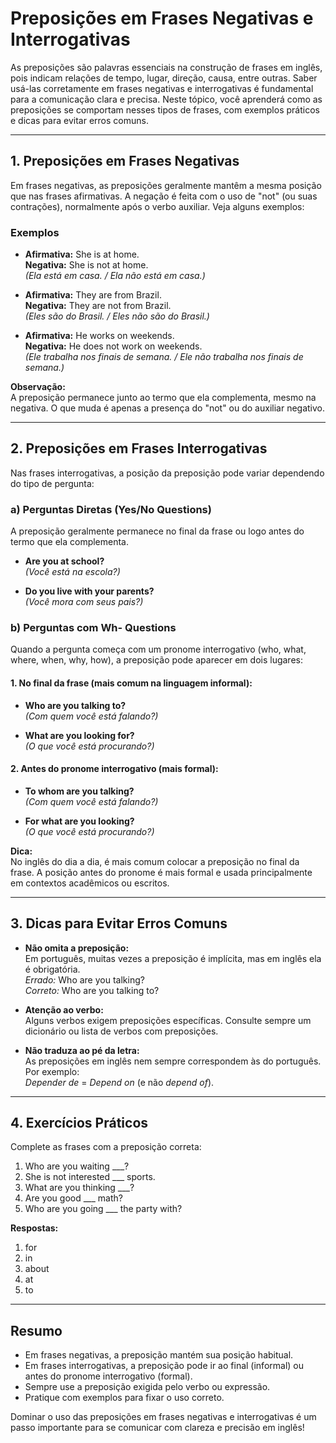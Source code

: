 # Preposições em Frases Negativas e Interrogativas

As preposições são palavras essenciais na construção de frases em inglês, pois indicam relações de tempo, lugar, direção, causa, entre outras. Saber usá-las corretamente em frases negativas e interrogativas é fundamental para a comunicação clara e precisa. Neste tópico, você aprenderá como as preposições se comportam nesses tipos de frases, com exemplos práticos e dicas para evitar erros comuns.

---

## 1. Preposições em Frases Negativas

Em frases negativas, as preposições geralmente mantêm a mesma posição que nas frases afirmativas. A negação é feita com o uso de "not" (ou suas contrações), normalmente após o verbo auxiliar. Veja alguns exemplos:

### Exemplos

- **Afirmativa:** She is at home.  
  **Negativa:** She is not at home.  
  *(Ela está em casa. / Ela não está em casa.)*

- **Afirmativa:** They are from Brazil.  
  **Negativa:** They are not from Brazil.  
  *(Eles são do Brasil. / Eles não são do Brasil.)*

- **Afirmativa:** He works on weekends.  
  **Negativa:** He does not work on weekends.  
  *(Ele trabalha nos finais de semana. / Ele não trabalha nos finais de semana.)*

**Observação:**  
A preposição permanece junto ao termo que ela complementa, mesmo na negativa. O que muda é apenas a presença do "not" ou do auxiliar negativo.

---

## 2. Preposições em Frases Interrogativas

Nas frases interrogativas, a posição da preposição pode variar dependendo do tipo de pergunta:

### a) Perguntas Diretas (Yes/No Questions)

A preposição geralmente permanece no final da frase ou logo antes do termo que ela complementa.

- **Are you at school?**  
  *(Você está na escola?)*

- **Do you live with your parents?**  
  *(Você mora com seus pais?)*

### b) Perguntas com Wh- Questions

Quando a pergunta começa com um pronome interrogativo (who, what, where, when, why, how), a preposição pode aparecer em dois lugares:

#### 1. No final da frase (mais comum na linguagem informal):

- **Who are you talking to?**  
  *(Com quem você está falando?)*

- **What are you looking for?**  
  *(O que você está procurando?)*

#### 2. Antes do pronome interrogativo (mais formal):

- **To whom are you talking?**  
  *(Com quem você está falando?)*

- **For what are you looking?**  
  *(O que você está procurando?)*

**Dica:**  
No inglês do dia a dia, é mais comum colocar a preposição no final da frase. A posição antes do pronome é mais formal e usada principalmente em contextos acadêmicos ou escritos.

---

## 3. Dicas para Evitar Erros Comuns

- **Não omita a preposição:**  
  Em português, muitas vezes a preposição é implícita, mas em inglês ela é obrigatória.  
  *Errado:* Who are you talking?  
  *Correto:* Who are you talking to?

- **Atenção ao verbo:**  
  Alguns verbos exigem preposições específicas. Consulte sempre um dicionário ou lista de verbos com preposições.

- **Não traduza ao pé da letra:**  
  As preposições em inglês nem sempre correspondem às do português. Por exemplo:  
  *Depender de* = *Depend on* (e não *depend of*).

---

## 4. Exercícios Práticos

Complete as frases com a preposição correta:

1. Who are you waiting ___?
2. She is not interested ___ sports.
3. What are you thinking ___?
4. Are you good ___ math?
5. Who are you going ___ the party with?

**Respostas:**
1. for
2. in
3. about
4. at
5. to

---

## Resumo

- Em frases negativas, a preposição mantém sua posição habitual.
- Em frases interrogativas, a preposição pode ir ao final (informal) ou antes do pronome interrogativo (formal).
- Sempre use a preposição exigida pelo verbo ou expressão.
- Pratique com exemplos para fixar o uso correto.

Dominar o uso das preposições em frases negativas e interrogativas é um passo importante para se comunicar com clareza e precisão em inglês!